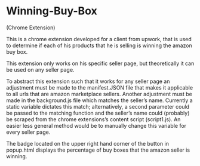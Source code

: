 # Winning-Buy-Box
(Chrome Extension)

This is a chrome extension developed for a client from upwork, that is used to determine if each of his products that he is selling is winning the amazon buy box.  

This extension only works on his specific seller page, but theoretically it can be used on any seller page.  

  To abstract this extension such that it works for any seller page an adjustment must be made to the manifest.JSON file that makes it applicable to all urls that are amazon marketplace sellers.  Another adjustment must be made in the background.js file which matches the seller’s name.  Currently a static variable dictates this match; alternatively, a second parameter could be passed to the matching function and the seller’s name could (probably) be scraped from the chrome extensions’s content script (script1.js).  An easier less general method would be to manually change this variable for every seller page.

The badge located on the upper right hand corner of the button in popup.html displays the percentage of buy boxes that the amazon seller is winning.
